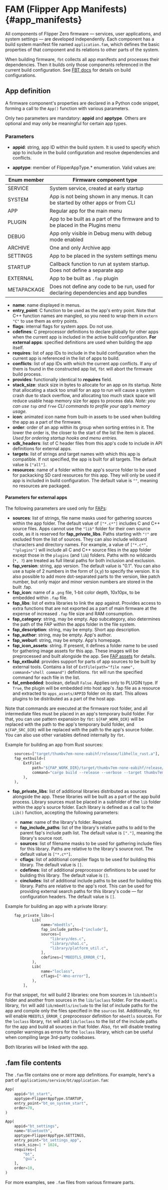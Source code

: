 # FAM (Flipper App Manifests) {#app_manifests}

All components of Flipper Zero firmware — services, user applications, and system settings — are developed independently. Each component has a build system manifest file named `application.fam`, which defines the basic properties of that component and its relations to other parts of the system.

When building firmware, `fbt` collects all app manifests and processes their dependencies. Then it builds only those components referenced in the current build configuration. See [FBT docs](fbt.md) for details on build configurations.

## App definition

A firmware component's properties are declared in a Python code snippet, forming a call to the `App()` function with various parameters.

Only two parameters are mandatory: **appid** and **apptype**. Others are optional and may only be meaningful for certain app types.

### Parameters

- **appid**: string, app ID within the build system. It is used to specify which app to include in the build configuration and resolve dependencies and conflicts.

- **apptype**: member of FlipperAppType.\* enumeration. Valid values are:

| Enum member | Firmware component type                                                                     |
| ----------- | ------------------------------------------------------------------------------------------- |
| SERVICE     | System service, created at early startup                                                    |
| SYSTEM      | App is not being shown in any menus. It can be started by other apps or from CLI    |
| APP         | Regular app for the main menu                                                       |
| PLUGIN      | App to be built as a part of the firmware and to be placed in the Plugins menu      |
| DEBUG       | App only visible in Debug menu with debug mode enabled                              |
| ARCHIVE     | One and only Archive app                                                                    |
| SETTINGS    | App to be placed in the system settings menu                                        |
| STARTUP     | Callback function to run at system startup. Does not define a separate app                  |
| EXTERNAL    | App to be built as `.fap` plugin                                                    |
| METAPACKAGE | Does not define any code to be run, used for declaring dependencies and app bundles |

- **name**: name displayed in menus.
- **entry_point**: C function to be used as the app's entry point. Note that C++ function names are mangled, so you need to wrap them in `extern "C"` to use them as entry points.
- **flags**: internal flags for system apps. Do not use.
- **cdefines**: C preprocessor definitions to declare globally for other apps when the current app is included in the active build configuration. **For external apps**: specified definitions are used when building the app itself.
- **requires**: list of app IDs to include in the build configuration when the current app is referenced in the list of apps to build.
- **conflicts**: list of app IDs with which the current app conflicts. If any of them is found in the constructed app list, `fbt` will abort the firmware build process.
- **provides**: functionally identical to **_requires_** field.
- **stack_size**: stack size in bytes to allocate for an app on its startup. Note that allocating a stack too small for an app to run will cause a system crash due to stack overflow, and allocating too much stack space will reduce usable heap memory size for apps to process data. _Note: you can use `top` and `free` CLI commands to profile your app's memory usage._
- **icon**: animated icon name from built-in assets to be used when building the app as a part of the firmware.
- **order**: order of an app within its group when sorting entries in it. The lower the order is, the closer to the start of the list the item is placed. _Used for ordering startup hooks and menu entries._
- **sdk_headers**: list of C header files from this app's code to include in API definitions for external apps.
- **targets**: list of strings and target names with which this app is compatible. If not specified, the app is built for all targets. The default value is `["all"]`.
- **resources**: name of a folder within the app's source folder to be used for packacking SD card resources for this app. They will only be used if app is included in build configuration. The default value is `""`, meaning no resources are packaged.

#### Parameters for external apps

The following parameters are used only for [FAPs](./AppsOnSDCard.md):

- **sources**: list of strings, file name masks used for gathering sources within the app folder. The default value of `["*.c*"]` includes C and C++ source files. Apps cannot use the `"lib"` folder for their own source code, as it is reserved for **fap_private_libs**. Paths starting with `"!"` are excluded from the list of sources. They can also include wildcard characters and directory names. For example, a value of `["*.c*", "!plugins"]` will include all C and C++ source files in the app folder except those in the `plugins` (and `lib`) folders. Paths with no wildcards (`*, ?`) are treated as full literal paths for both inclusion and exclusion.
- **fap_version**: string, app version. The default value is "0.1". You can also use a tuple of 2 numbers in the form of (x,y) to specify the version. It is also possible to add more dot-separated parts to the version, like patch number, but only major and minor version numbers are stored in the built .fap.
- **fap_icon**: name of a `.png` file, 1-bit color depth, 10x10px, to be embedded within `.fap` file.
- **fap_libs**: list of extra libraries to link the app against. Provides access to extra functions that are not exported as a part of main firmware at the expense of increased `.fap` file size and RAM consumption.
- **fap_category**: string, may be empty. App subcategory, also determines the path of the FAP within the apps folder in the file system.
- **fap_description**: string, may be empty. Short app description.
- **fap_author**: string, may be empty. App's author.
- **fap_weburl**: string, may be empty. App's homepage.
- **fap_icon_assets**: string. If present, it defines a folder name to be used for gathering image assets for this app. These images will be preprocessed and built alongside the app. See [FAP assets](AppsOnSDCard.md) for details.
- **fap_extbuild**: provides support for parts of app sources to be built by external tools. Contains a list of `ExtFile(path="file name", command="shell command")` definitions. `fbt` will run the specified command for each file in the list.
- **fal_embedded**: boolean, default `False`. Applies only to PLUGIN type. If `True`, the plugin will be embedded into host app's .fap file as a resource and extracted to `apps_assets/APPID` folder on its start. This allows plugins to be distributed as a part of the host app.

Note that commands are executed at the firmware root folder, and all intermediate files must be placed in an app's temporary build folder. For that, you can use pattern expansion by `fbt`: `${FAP_WORK_DIR}` will be replaced with the path to the app's temporary build folder, and `${FAP_SRC_DIR}` will be replaced with the path to the app's source folder. You can also use other variables defined internally by `fbt`.

Example for building an app from Rust sources:

```python
    sources=["target/thumbv7em-none-eabihf/release/libhello_rust.a"],
    fap_extbuild=(
        ExtFile(
            path="${FAP_WORK_DIR}/target/thumbv7em-none-eabihf/release/libhello_rust.a",
            command="cargo build --release --verbose --target thumbv7em-none-eabihf --target-dir ${FAP_WORK_DIR}/target --manifest-path ${FAP_SRC_DIR}/Cargo.toml",
        ),
    ),
```

- **fap_private_libs**: list of additional libraries distributed as sources alongside the app. These libraries will be built as a part of the app build process.
  Library sources must be placed in a subfolder of the `lib` folder within the app's source folder.
  Each library is defined as a call to the `Lib()` function, accepting the following parameters:

  - **name**: name of the library's folder. Required.
  - **fap_include_paths**: list of the library's relative paths to add to the parent fap's include path list. The default value is `["."]`, meaning the library's source root.
  - **sources**: list of filename masks to be used for gathering include files for this library. Paths are relative to the library's source root. The default value is `["*.c*"]`.
  - **cflags**: list of additional compiler flags to be used for building this library. The default value is `[]`.
  - **cdefines**: list of additional preprocessor definitions to be used for building this library. The default value is `[]`.
  - **cincludes**: list of additional include paths to be used for building this library. Paths are relative to the app's root. This can be used for providing external search paths for this library's code — for configuration headers. The default value is `[]`.

Example for building an app with a private library:

```python
    fap_private_libs=[
            Lib(
                name="mbedtls",
                fap_include_paths=["include"],
                sources=[
                    "library/des.c",
                    "library/sha1.c",
                    "library/platform_util.c",
                ],
                cdefines=["MBEDTLS_ERROR_C"],
            ),
            Lib(
                name="loclass",
                cflags=["-Wno-error"],
            ),
        ],
```

For that snippet, `fbt` will build 2 libraries: one from sources in `lib/mbedtls` folder and another from sources in the `lib/loclass` folder. For the `mbedtls` library, `fbt` will add `lib/mbedtls/include` to the list of include paths for the app and compile only the files specified in the `sources` list. Additionally, `fbt` will enable `MBEDTLS_ERROR_C` preprocessor definition for `mbedtls` sources.
For the `loclass` library, `fbt` will add `lib/loclass` to the list of the include paths for the app and build all sources in that folder. Also, `fbt` will disable treating compiler warnings as errors for the `loclass` library, which can be useful when compiling large 3rd-party codebases.

Both libraries will be linked with the app.

## .fam file contents

The `.fam` file contains one or more app definitions. For example, here's a part of `applications/service/bt/application.fam`:

```python
App(
    appid="bt_start",
    apptype=FlipperAppType.STARTUP,
    entry_point="bt_on_system_start",
    order=70,
)

App(
    appid="bt_settings",
    name="Bluetooth",
    apptype=FlipperAppType.SETTINGS,
    entry_point="bt_settings_app",
    stack_size=1 * 1024,
    requires=[
        "bt",
        "gui",
    ],
    order=10,
)
```

For more examples, see `.fam` files from various firmware parts.
